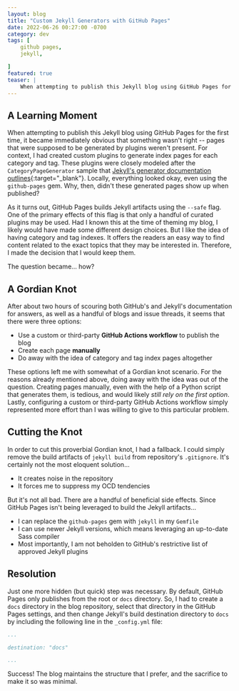 ```yaml
---
layout: blog
title: "Custom Jekyll Generators with GitHub Pages"
date: 2022-06-26 00:27:00 -0700
category: dev
tags: [ 
    github pages,
    jekyll,

]
featured: true
teaser: |
    When attempting to publish this Jekyll blog using GitHub Pages for the first time, it became immediately obvious that something wasn't right. I had created custom plugins to generate index pages for each category and tag. These plugins were closely modeled after the `CategoryPageGenerator` sample that [Jekyll's generator documentation outlines](https://jekyllrb.com/docs/plugins/generators/){:target="_blank"}. Locally, everything looked okay, even using the `github-pages` gem. Why, then, didn't these generated pages show up when published?
---
```


## A Learning Moment

When attempting to publish this Jekyll blog using GitHub Pages for the first time, it became immediately obvious that something wasn't right -- pages that were supposed to be generated by plugins weren't present. For context, I had created custom plugins to generate index pages for each category and tag. These plugins were closely modeled after the `CategoryPageGenerator` sample that [Jekyll's generator documentation outlines](https://jekyllrb.com/docs/plugins/generators/){:target="_blank"}. Locally, everything looked okay, even using the `github-pages` gem. Why, then, didn't these generated pages show up when published?

As it turns out, GitHub Pages builds Jekyll artifacts using the `--safe` flag. One of the primary effects of this flag is that only a handful of curated plugins may be used. Had I known this at the time of theming my blog, I likely would have made some different design choices. But I like the idea of having category and tag indexes. It offers the readers an easy way to find content related to the exact topics that they may be interested in. Therefore, I made the decision that I would keep them.

The question became... how?

## A Gordian Knot

After about two hours of scouring both GitHub's and Jekyll's documentation for answers, as well as a handful of blogs and issue threads, it seems that there were three options:

- Use a custom or third-party **GitHub Actions workflow** to publish the blog
- Create each page **manually**
- Do away with the idea of category and tag index pages altogether

These options left me with somewhat of a Gordian knot scenario. For the reasons already mentioned above, doing away with the idea was out of the question. Creating pages manually, even with the help of a Python script that generates them, is tedious, and would likely *still rely on the first option*. Lastly, configuring a custom or third-party GitHub Actions workflow simply represented more effort than I was willing to give to this particular problem.

## Cutting the Knot

In order to cut this proverbial Gordian knot, I had a fallback. I could simply remove the build artifacts of `jekyll build` from repository's `.gitignore`. It's certainly not the most eloquent solution...

- It creates noise in the repository
- It forces me to suppress my OCD tendencies

But it's not all bad. There are a handful of beneficial side effects. Since GitHub Pages isn't being leveraged to build the Jekyll artifacts...

- I can replace the `github-pages` gem with `jekyll` in my `Gemfile`
- I can use newer Jekyll versions, which means leveraging an up-to-date Sass compiler
- Most importantly, I am not beholden to GitHub's restrictive list of approved Jekyll plugins

## Resolution

Just one more hidden (but quick) step was necessary. By default, GitHub Pages only publishes from the root or `docs` directory. So, I had to create a `docs` directory in the blog repository, select that directory in the GitHub Pages settings, and then change Jekyll's build destination directory to `docs` by including the following line in the `_config.yml` file:

```yaml
...

destination: "docs"

...
```

Success! The blog maintains the structure that I prefer, and the sacrifice to make it so was minimal.